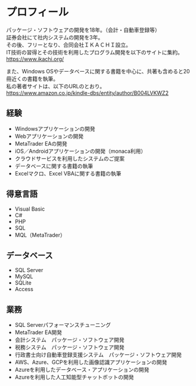 # プロフィール
パッケージ・ソフトウェアの開発を18年。（会計・自動車登録等）  
証券会社にて社内システムの開発を3年。  
その後、フリーとなり、合同会社ＩＫＡＣＨＩ設立。  
IT技術の習得とその技術を利用したプログラム開発を以下のサイトに集約。  
https://www.ikachi.org/
  
また、Windows OSやデータベースに関する書籍を中心に、共著も含めると20冊近くの書籍を執筆。  
私の著者サイトは、以下のURLのとおり。  
https://www.amazon.co.jp/kindle-dbs/entity/author/B004LVKWZ2

## 経験
- Windowsアプリケーションの開発
- Webアプリケーションの開発
- MetaTrader EAの開発
- iOS／Androidアプリケーションの開発（monaca利用）
- クラウドサービスを利用したシステムのご提案
- データベースに関する書籍の執筆
- Excelマクロ、Excel VBAに関する書籍の執筆

## 得意言語
- Visual Basic
- C#
- PHP
- SQL
- MQL（MetaTrader）

## データベース
- SQL Server
- MySQL
- SQLite
- Access

## 業務
- SQL Serverパフォーマンスチューニング
- MetaTrader EA開発
- 会計システム　パッケージ・ソフトウェア開発
- 税務システム　パッケージ・ソフトウェア開発
- 行政書士向け自動車登録支援システム　パッケージ・ソフトウェア開発
- AWS、Azure、GCPを利用した画像認識アプリケーションの開発
- Azureを利用したデータベース・アプリケーションの開発
- Azureを利用した人工知能型チャットボットの開発
